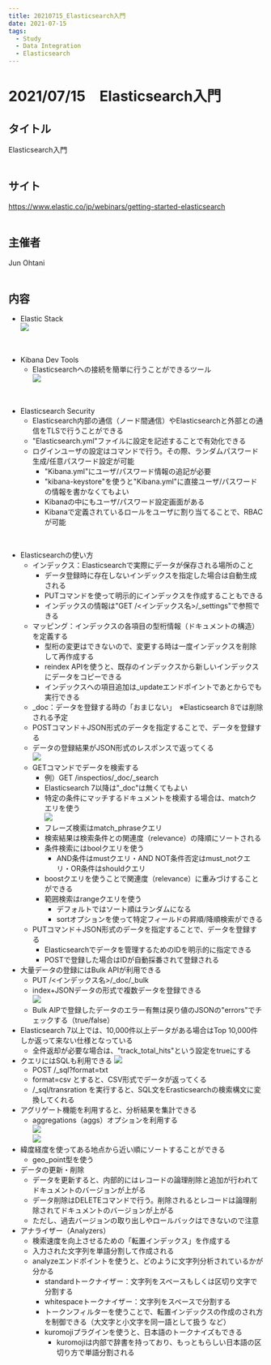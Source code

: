 ```yaml
---
title: 20210715_Elasticsearch入門
date: 2021-07-15
tags:
  - Study
  - Data Integration
  - Elasticsearch
---
```

# 2021/07/15　Elasticsearch入門
## タイトル
Elasticsearch入門  
<br>

## サイト
https://www.elastic.co/jp/webinars/getting-started-elasticsearch  
<br>

## 主催者
Jun Ohtani  
<br>

## 内容
- Elastic Stack  
![](./images/Elasticsearch入門_20210716_1.png)  
<br>

- Kibana Dev Tools
  - Elasticsearchへの接続を簡単に行うことができるツール  
  ![](./images/Elasticsearch入門_20210716_2.png)  
<br>

- Elasticsearch Security  
  - Elasticsearch内部の通信（ノード間通信）やElasticsearchと外部との通信をTLSで行うことができる  
  - "Elasticsearch.yml"ファイルに設定を記述することで有効化できる  
  - ログインユーザの設定はコマンドで行う。その際、ランダムパスワード生成/任意パスワード設定が可能  
    - "Kibana.yml"にユーザ/パスワード情報の追記が必要  
    - "kibana-keystore"を使うと"Kibana.yml"に直接ユーザ/パスワードの情報を書かなくてもよい  
    - Kibanaの中にもユーザ/パスワード設定画面がある  
    - Kibanaで定義されているロールをユーザに割り当てることで、RBACが可能  
<br>

- Elasticsearchの使い方  
  - インデックス：Elasticsearchで実際にデータが保存される場所のこと  
    - データ登録時に存在しないインデックスを指定した場合は自動生成される  
    - PUTコマンドを使って明示的にインデックスを作成することもできる  
    - インデックスの情報は"GET /<インデックス名>/_settings"で参照できる  
  - マッピング：インデックスの各項目の型桁情報（ドキュメントの構造）を定義する  
    - 型桁の変更はできないので、変更する時は一度インデックスを削除して再作成する  
    - reindex APIを使うと、既存のインデックスから新しいインデックスにデータをコピーできる  
    - インデックスへの項目追加は_updateエンドポイントであとからでも実行できる  
  - _doc：データを登録する時の「おまじない」　※Elasticsearch 8では削除される予定  
  - POSTコマンド＋JSON形式のデータを指定することで、データを登録する  
  - データの登録結果がJSON形式のレスポンスで返ってくる  
  ![](./images/Elasticsearch入門_20210716_3.png)
  - GETコマンドでデータを検索する  
    - 例）GET /inspectios/_doc/_search  
    - Elasticsearch 7以降は"_doc"は無くてもよい  
    - 特定の条件にマッチするドキュメントを検索する場合は、matchクエリを使う  
    ![](./images/Elasticsearch入門_20210716_5.png)  
    - フレーズ検索はmatch_phraseクエリ  
    - 検索結果は検索条件との関連度（relevance）の降順にソートされる  
    - 条件検索にはboolクエリを使う  
      - AND条件はmustクエリ・AND NOT条件否定はmust_notクエリ・OR条件はshouldクエリ  
    - boostクエリを使うことで関連度（relevance）に重みづけすることができる  
    - 範囲検索はrangeクエリを使う  
      - デフォルトではソート順はランダムになる  
      - sortオプションを使って特定フィールドの昇順/降順検索ができる  
  - PUTコマンド＋JSON形式のデータを指定することで、データを登録する  
    - Elasticsearchでデータを管理するためのIDを明示的に指定できる  
    - POSTで登録した場合はIDが自動採番されて登録される  
- 大量データの登録にはBulk APIが利用できる  
  - PUT /<インデックス名>/_doc/_bulk  
  - index+JSONデータの形式で複数データを登録できる  
  ![](./images/Elasticsearch入門_20210716_4.png)  
  - Bulk AIPで登録したデータのエラー有無は戻り値のJSONの"errors"でチェックする（true/false）  
- Elasticsearch 7以上では、10,000件以上データがある場合はTop 10,000件しか返って来ない仕様となっている  
  - 全件返却が必要な場合は、"track_total_hits"という設定をtrueにする  
- クエリにはSQLも利用できる
  ![](./images/Elasticsearch入門_20210716_6.png)  
  - POST /_sql?format=txt  
  - format=csv とすると、CSV形式でデータが返ってくる  
  - /_sql/transration を実行すると、SQL文をErasticsearchの検索構文に変換してくれる  
- アグリゲート機能を利用すると、分析結果を集計できる  
  - aggregations（aggs）オプションを利用する  
  ![](./images/Elasticsearch入門_20210716_7.png)  
  ![](./images/Elasticsearch入門_20210716_8.png)  
- 緯度経度を使ってある地点から近い順にソートすることができる  
  - geo_point型を使う  
- データの更新・削除  
  - データを更新すると、内部的にはレコードの論理削除と追加が行われてドキュメントのバージョンが上がる  
  - データ削除はDELETEコマンドで行う。削除されるとレコードは論理削除されてドキュメントのバージョンが上がる  
  - ただし、過去バージョンの取り出しやロールバックはできないので注意  
- アナライザー（Analyzers）  
  - 検索速度を向上させるための「転置インデックス」を作成する  
  - 入力された文字列を単語分割して作成される  
  - analyzeエンドポイントを使うと、どのように文字列分析されているかが分かる  
    - standardトークナイザー：文字列をスペースもしくは区切り文字で分割する  
    - whitespaceトークナイザー：文字列をスペースで分割する  
    - トークンフィルターを使うことで、転置インデックスの作成のされ方を制御できる（大文字と小文字を同一語として扱う など）  
    - kuromojiプラグインを使うと、日本語のトークナイズもできる  
      - kuromojiは内部で辞書を持っており、もっともらしい日本語の区切り方で単語分割される  